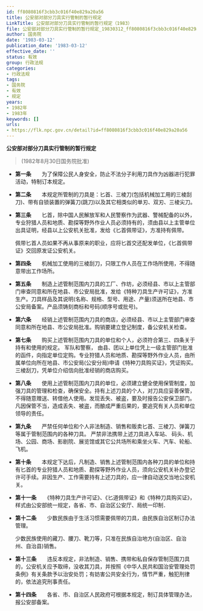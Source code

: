 ```yaml
---
id: ff8080816f3cbb3c016f40e829a20a56
title: 公安部对部分刀具实行管制的暂行规定
LinkTitle: 公安部对部分刀具实行管制的暂行规定（1983）
file: 公安部对部分刀具实行管制的暂行规定_19830312_ff8080816f3cbb3c016f40e829a20a56.docx
author: 国务院
date: '1983-03-12'
publication_date: '1983-03-12'
effective_date: ''
status: 有效
group: 行政法规
categories:
- 行政法规
tags:
- 国务院
- 有效
- 规定
years:
- 1982年
- 1983年
keywords: []
urls:
- https://flk.npc.gov.cn/detail?id=ff8080816f3cbb3c016f40e829a20a56
---
```


**公安部对部分刀具实行管制的暂行规定**

> (1982年8月30日国务院批准)

- **第一条**　　为了保障公民人身安全，防止不法分子利用刀具作为凶器进行犯罪活动，特制订本规定。

- **第二条**　　本规定所管制的刀具是：匕首、三棱刀(包括机械加工用的三棱刮刀)、带有自锁装置的弹簧刀(跳刀)以及其它相类似的单刃、双刃、三棱尖刀。

- **第三条**　　匕首，除中国人民解放军和人民警察作为武器、警械配备的以外，专业狩猎人员和地质、勘探等野外作业人员必须持有的，须由县以上主管单位出具证明，经县以上公安机关批准，发给《匕首佩带证》，方准持有佩带。

  佩带匕首人员如果不再从事原来的职业，应将匕首交还配发单位，《匕首佩带证》交回原发证公安机关。

- **第四条**　　机械加工使用的三棱刮刀，只限工作人员在工作场所使用，不得随意带出工作场所。

- **第五条**　　制造上述管制范围内刀具的工厂、作坊，必须经县、市以上主管部门审查同意和所在地县、市公安局批准，发给《特种刀具生产许可证》，方准生产。刀具样品及其说明(名称、规格、型号、用途、产量)须送所在地县、市公安局备案。产品须铸刻商标和号码(顺序号或批号)。

- **第六条**　　经销上述管制范围内刀具的商店，必须经县、市以上主管部门审查同意和所在地县、市公安局批准。购销要建立登记制度，备公安机关检查。

- **第七条**　　购买上述管制范围内刀具的单位和个人，必须符合第三、四条关于持有和使用的规定。 军队和警察， 由县、团以上单位凭上一级主管部门批准的函件，向指定单位定购。专业狩猎人员和地质、勘探等野外作业人员，由所属单位向所在地县、市公安局(公安分局)申请《特种刀具购买证》，凭证购买。三棱刮刀，凭单位介绍信向批准经销的商店购买。

- **第八条**　　使用上述管制范围内刀具的单位，必须建立健全使用保管制度，加强刀具的管理和检查，确保安全。持有上述刀具的个人，对刀具应妥善保管，不得随意赠送、转借他人使用。发现丢失、被盗，要及时报告公安保卫部门。凡因保管不当，造成丢失、被盗，而酿成严重后果的，要追究有关人员和单位领导的责任。

- **第九条**　　严禁任何单位和个人非法制造、销售和贩卖匕首、三棱刀、弹簧刀等属于管制范围内的各种刀具。 严禁非法携带上述刀具进入车站、 码头、机场、公园、商场、影剧院、展览馆或其它公共场所和乘坐火车、汽车、轮船、飞机。

- **第十条**　　本规定下达后，凡制造、销售上述管制范围内各种刀具的单位和持有匕首的专业狩猎人员和地质、勘探等野外作业人员，须向公安机关补办登记许可手续。非因生产、工作需要持有上述刀具的，应一律自动送交当地公安机关。

- **第十一条**　　《特种刀具生产许可证》、《匕道佩带证》和《特种刀具购买证》，样式由公安部统一规定，各省、市、自治区公安厅、局统一印制．

- **第十二条**　　少数民族由于生活习惯需要佩带的刀具，由民族自治区制订办法管理。

  少数民族使用的藏刀、腰刀、靴刀等，只准在民族自治地方(自治区、自治州、自治县)销售。

- **第十三条**　　违反本规定，非法制造、销售、携带和私自保存管制范围刀具的，公安机关应予取缔，没收其刀具，并按照《中华人民共和国治安管理处罚条例》有关条款予以治安处罚；有妨害公共安全行为，情节严重，触犯刑律的，依法追究刑事责任。

- **第十四条**　　各省、市、自治区人民政府可根据本规定，制订具体管理办法，报公安部备案。
